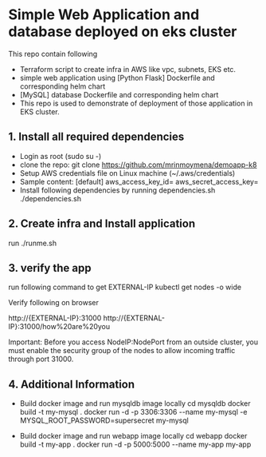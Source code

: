 # Simple Web Application and database deployed on eks cluster

This repo contain following 
  - Terraform script to create infra in AWS like vpc, subnets, EKS etc.
  - simple web application using [Python Flask] Dockerfile and corresponding helm chart 
  - [MySQL] database Dockerfile and corresponding helm chart
  - This repo is used to demonstrate of deployment of those application in EKS cluster.


## 1. Install all required dependencies
- Login as root (sudo su -)
- clone the repo: git clone https://github.com/mrinmoymena/demoapp-k8
- Setup AWS credentials file on Linux machine (~/.aws/credentials)
- Sample content:
     [default]
     aws_access_key_id=
     aws_secret_access_key=
- Install following dependencies by running dependencies.sh
    ./dependencies.sh

## 2. Create infra and Install application

  run ./runme.sh

    
## 3. verify the app

run following command to get EXTERNAL-IP
  kubectl get nodes -o wide

Verify following on browser

  http://{EXTERNAL-IP}:31000
  http://{EXTERNAL-IP}:31000/how%20are%20you

Important: Before you access NodeIP:NodePort from an outside cluster, you must enable the security group of the nodes to allow incoming traffic through port 31000.

## 4. Additional Information
  - Build docker image and run mysqldb image locally
    cd mysqldb
    docker build -t my-mysql .
    docker run -d -p 3306:3306 --name my-mysql -e MYSQL_ROOT_PASSWORD=supersecret my-mysql

  - Build docker image and run webapp image locally
    cd webapp
    docker build -t my-app .
    docker run -d -p 5000:5000 --name my-app my-app
